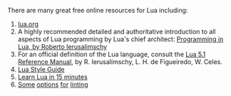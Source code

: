 There are many great free online resources for Lua including:

1.  [lua.org][8]
2.  A highly recommended detailed and authoritative introduction to all aspects of Lua programming by Lua's chief architect: [Programming in Lua, by Roberto Ierusalimschy][6]
3.  For an official definition of the Lua language, consult the [Lua 5.1 Reference Manual][7], by R. Ierusalimschy, L. H. de Figueiredo, W. Celes.
4.  [Lua Style Guide][4]
5.  [Learn Lua in 15 minutes][5]
6.  [Some][9] [options][10] [for][11] [linting][12]

[4]: https://github.com/Olivine-Labs/lua-style-guide

[5]: http://tylerneylon.com/a/learn-lua/

[6]: http://www.lua.org/pil/

[7]: http://www.lua.org/manual/5.1/

[8]: http://www.lua.org

[9]: https://code.google.com/p/lua-checker/

[10]: http://lua-users.org/wiki/LuaLint

[11]: http://lua-users.org/wiki/LuaInspect

[12]: http://lua-users.org/wiki/DetectingUndefinedVariables
